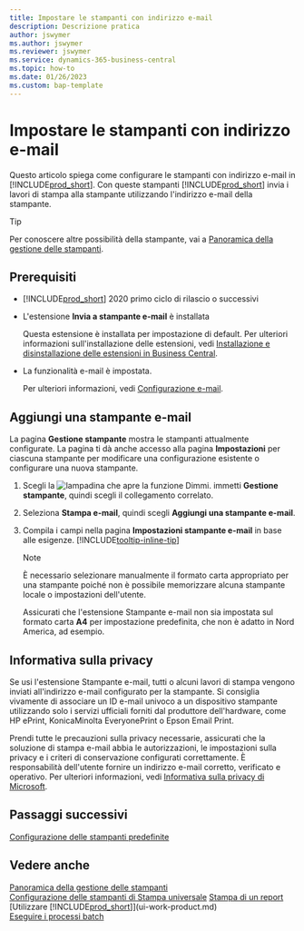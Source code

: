 ```yaml
---
title: Impostare le stampanti con indirizzo e-mail
description: Descrizione pratica
author: jswymer
ms.author: jswymer
ms.reviewer: jswymer
ms.service: dynamics-365-business-central
ms.topic: how-to
ms.date: 01/26/2023
ms.custom: bap-template
---
```

# <a name="set-up-email-printers"></a>Impostare le stampanti con indirizzo e-mail

Questo articolo spiega come configurare le stampanti con indirizzo e-mail in [!INCLUDE[prod_short](includes/prod_short.md)]. Con queste stampanti [!INCLUDE[prod_short](includes/prod_short.md)] invia i lavori di stampa alla stampante utilizzando l'indirizzo e-mail della stampante.

> [!TIP]
> Per conoscere altre possibilità della stampante, vai a [Panoramica della gestione delle stampanti](admin-printer-setup-overview.md). 

## <a name="prerequisites"></a>Prerequisiti

- [!INCLUDE[prod_short](includes/prod_short.md)] 2020 primo ciclo di rilascio o successivi
- L'estensione **Invia a stampante e-mail** è installata

    Questa estensione è installata per impostazione di default. Per ulteriori informazioni sull'installazione delle estensioni, vedi [Installazione e disinstallazione delle estensioni in Business Central](ui-extensions-install-uninstall.md).
- La funzionalità e-mail è impostata.

   Per ulteriori informazioni, vedi [Configurazione e-mail](admin-how-setup-email.md).

## <a name="add-an-email-printer"></a>Aggiungi una stampante e-mail

La pagina **Gestione stampante** mostra le stampanti attualmente configurate. La pagina ti dà anche accesso alla pagina **Impostazioni** per ciascuna stampante per modificare una configurazione esistente o configurare una nuova stampante.

1. Scegli la ![lampadina che apre la funzione Dimmi.](media/ui-search/search_small.png "Informazioni sull'operazione che si desidera eseguire") immetti **Gestione stampante**, quindi scegli il collegamento correlato.
2. Seleziona **Stampa e-mail**, quindi scegli **Aggiungi una stampante e-mail**.
3. Compila i campi nella pagina **Impostazioni stampante e-mail** in base alle esigenze. [!INCLUDE[tooltip-inline-tip](includes/tooltip-inline-tip_md.md)]

    > [!NOTE]
    > È necessario selezionare manualmente il formato carta appropriato per una stampante poiché non è possibile memorizzare alcuna stampante locale o impostazioni dell'utente.
    >
    > Assicurati che l'estensione Stampante e-mail non sia impostata sul formato carta **A4** per impostazione predefinita, che non è adatto in Nord America, ad esempio.

## <a name="privacy-notice"></a>Informativa sulla privacy

Se usi l'estensione Stampante e-mail, tutti o alcuni lavori di stampa vengono inviati all'indirizzo e-mail configurato per la stampante. Si consiglia vivamente di associare un ID e-mail univoco a un dispositivo stampante utilizzando solo i servizi ufficiali forniti dal produttore dell'hardware, come HP ePrint, KonicaMinolta EveryonePrint o Epson Email Print.

Prendi tutte le precauzioni sulla privacy necessarie, assicurati che la soluzione di stampa e-mail abbia le autorizzazioni, le impostazioni sulla privacy e i criteri di conservazione configurati correttamente. È responsabilità dell'utente fornire un indirizzo e-mail corretto, verificato e operativo. Per ulteriori informazioni, vedi [Informativa sulla privacy di Microsoft](https://privacy.microsoft.com/privacystatement).

## <a name="next-steps"></a>Passaggi successivi

[Configurazione delle stampanti predefinite](ui-specify-printer-selection-reports.md)

## <a name="see-also"></a>Vedere anche

[Panoramica della gestione delle stampanti](admin-printer-setup-overview.md)  
[Configurazione delle stampanti di Stampa universale](admin-printer-setup-universal-print.md)
[Stampa di un report](ui-work-report.md#PrintReport)  
[Utilizzare [!INCLUDE[prod_short](includes/prod_short.md)]](ui-work-product.md)  
[Eseguire i processi batch](ui-how-run-batch-jobs.md)  
